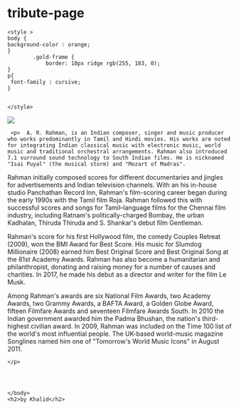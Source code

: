 # tribute-page

<html>
   <head>
        <title>Spin-off of "Challenge: "About A. R. Rahman" BY KHALID</title>
        
    <style >
    body {
    background-color : orange;
    }
            .gold-frame {
                border: 10px ridge rgb(255, 183, 0);
    }
    p{
     font-family : cursive;
    }
   
    
    </style>
    
  <body>
   
   <img src="https://upload.wikimedia.org/wikipedia/commons/thumb/1/11/Opening_Ceremony_Hockey_World_Cup_2018_%2839%29.jpg/1280px-Opening_Ceremony_Hockey_World_Cup_2018_%2839%29.jpg" style="display: black; margin-left:auto; margin-right:auto;" >
        
     <p>  A. R. Rahman, is an Indian composer, singer and music producer who works predominantly in Tamil and Hindi movies. His works are noted for integrating Indian classical music with electronic music, world music and traditional orchestral arrangements. Rahman also introduced 7.1 surround sound technology to South Indian films. He is nicknamed "Isai Puyal" (the musical storm) and "Mozart of Madras".

Rahman initially composed scores for different documentaries and jingles for advertisements and Indian television channels. With an his in-house studio Panchathan Record Inn, Rahman's film-scoring career began during the early 1990s with the Tamil film Roja. Rahman followed this with successful scores and songs for Tamil–language films for the Chennai film industry, including Ratnam's politically-charged Bombay, the urban Kadhalan, Thiruda Thiruda and S. Shankar's debut film Gentleman.

Rahman's score for his first Hollywood film, the comedy Couples Retreat (2009), won the BMI Award for Best Score. His music for Slumdog Millionaire (2008) earned him Best Original Score and Best Original Song at the 81st Academy Awards. Rahman has also become a humanitarian and philanthropist, donating and raising money for a number of causes and charities. In 2017, he made his debut as a director and writer for the film Le Musk.

Among Rahman's awards are six National Film Awards, two Academy Awards, two Grammy Awards, a BAFTA Award, a Golden Globe Award, fifteen Filmfare Awards and seventeen Filmfare Awards South. In 2010 the Indian government awarded him the Padma Bhushan, the nation's third-highest civilian award. In 2009, Rahman was included on the Time 100 list of the world's most influential people. The UK-based world-music magazine Songlines named him one of "Tomorrow's World Music Icons" in August 2011.

    </p>
      
      
      
   
    </body>
    <h2>by Khalid</h2>

</html>
